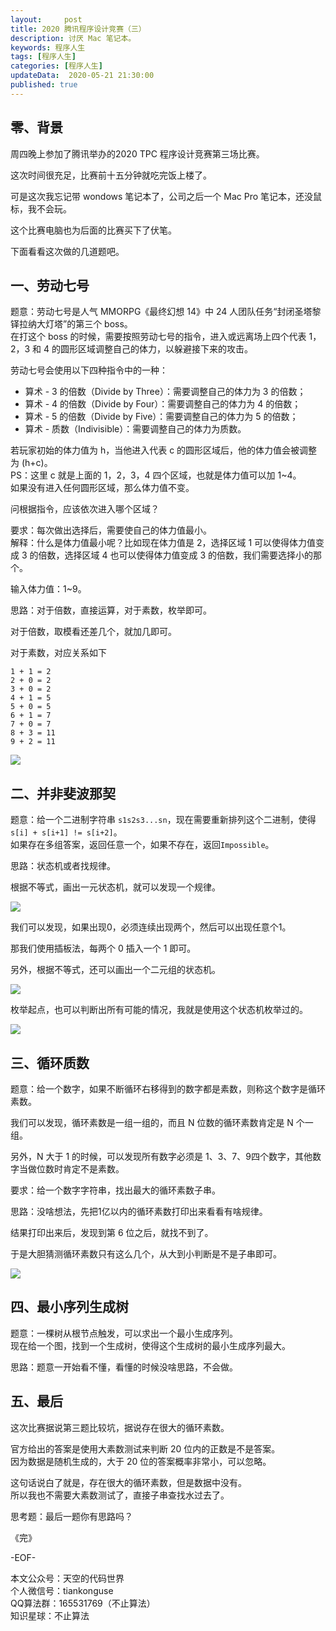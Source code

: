 ```yaml
---   
layout:     post  
title: 2020 腾讯程序设计竞赛（三）
description: 讨厌 Mac 笔记本。  
keywords: 程序人生  
tags: [程序人生]    
categories: [程序人生]  
updateData:  2020-05-21 21:30:00  
published: true  
---  
```



## 零、背景  


周四晚上参加了腾讯举办的2020 TPC 程序设计竞赛第三场比赛。  


这次时间很充足，比赛前十五分钟就吃完饭上楼了。  


可是这次我忘记带 wondows 笔记本了，公司之后一个 Mac Pro 笔记本，还没鼠标，我不会玩。  


这个比赛电脑也为后面的比赛买下了伏笔。  


下面看看这次做的几道题吧。  


## 一、劳动七号  


题意：劳动七号是人气 MMORPG《最终幻想 14》中 24 人团队任务“封闭圣塔黎铎拉纳大灯塔”的第三个 boss。  
在打这个 boss 的时候，需要按照劳动七号的指令，进入或远离场上四个代表 1，2，3 和 4 的圆形区域调整自己的体力，以躲避接下来的攻击。  


劳动七号会使用以下四种指令中的一种：  


* 算术 - 3 的倍数（Divide by Three）：需要调整自己的体力为 3 的倍数；  
* 算术 - 4 的倍数（Divide by Four）：需要调整自己的体力为 4 的倍数；  
* 算术 - 5 的倍数（Divide by Five）：需要调整自己的体力为 5 的倍数；  
* 算术 - 质数（Indivisible）：需要调整自己的体力为质数。  


若玩家初始的体力值为 h，当他进入代表 c 的圆形区域后，他的体力值会被调整为 (h+c)。  
PS：这里 c 就是上面的 1，2，3，4 四个区域，也就是体力值可以加 1~4。  
如果没有进入任何圆形区域，那么体力值不变。  



问根据指令，应该依次进入哪个区域？  


要求：每次做出选择后，需要使自己的体力值最小。  
解释：什么是体力值最小呢？比如现在体力值是 2，选择区域 1 可以使得体力值变成 3 的倍数，选择区域 4 也可以使得体力值变成 3 的倍数，我们需要选择小的那个。  


输入体力值：1~9。  


思路：对于倍数，直接运算，对于素数，枚举即可。  


对于倍数，取模看还差几个，就加几即可。  


对于素数，对应关系如下  


```
1 + 1 = 2  
2 + 0 = 2  
3 + 0 = 2  
4 + 1 = 5  
5 + 0 = 5  
6 + 1 = 7  
7 + 0 = 7  
8 + 3 = 11  
9 + 2 = 11  
```


![](http://res.tainkonguse.com/images/2020/05/21/001.png)  



## 二、并非斐波那契  


题意：给一个二进制字符串 `s1s2s3...sn`，现在需要重新排列这个二进制，使得`s[i] + s[i+1] != s[i+2]`。  
如果存在多组答案，返回任意一个，如果不存在，返回`Impossible`。  


思路：状态机或者找规律。  


根据不等式，画出一元状态机，就可以发现一个规律。  


![](http://res.tainkonguse.com/images/2020/05/21/003.png)  



我们可以发现，如果出现0，必须连续出现两个，然后可以出现任意个1。  


那我们使用插板法，每两个 0 插入一个 1 即可。  



另外，根据不等式，还可以画出一个二元组的状态机。  


![](http://res.tainkonguse.com/images/2020/05/21/002.png)  


枚举起点，也可以判断出所有可能的情况，我就是使用这个状态机枚举过的。  


![](http://res.tainkonguse.com/images/2020/05/21/004.png)  


## 三、循环质数  


题意：给一个数字，如果不断循环右移得到的数字都是素数，则称这个数字是循环素数。  


我们可以发现，循环素数是一组一组的，而且 N 位数的循环素数肯定是 N 个一组。  


另外，N 大于 1 的时候，可以发现所有数字必须是 1、3、7、9四个数字，其他数字当做位数时肯定不是素数。  


要求：给一个数字字符串，找出最大的循环素数子串。  



思路：没啥想法，先把1亿以内的循环素数打印出来看看有啥规律。  


结果打印出来后，发现到第 6 位之后，就找不到了。  


于是大胆猜测循环素数只有这么几个，从大到小判断是不是子串即可。  



![](http://res.tainkonguse.com/images/2020/05/21/005.png)  


## 四、最小序列生成树  


题意：一棵树从根节点触发，可以求出一个最小生成序列。  
现在给一个图，找到一个生成树，使得这个生成树的最小生成序列最大。  


思路：题意一开始看不懂，看懂的时候没啥思路，不会做。  



## 五、最后  


这次比赛据说第三题比较坑，据说存在很大的循环素数。  


官方给出的答案是使用大素数测试来判断 20 位内的正数是不是答案。  
因为数据是随机生成的，大于 20 位的答案概率非常小，可以忽略。  


这句话说白了就是，存在很大的循环素数，但是数据中没有。  
所以我也不需要大素数测试了，直接子串查找水过去了。  


思考题：最后一题你有思路吗？  




《完》


-EOF-  



本文公众号：天空的代码世界  
个人微信号：tiankonguse  
QQ算法群：165531769（不止算法）  
知识星球：不止算法  

